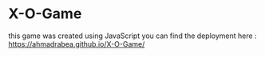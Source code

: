 # X-O-Game
this game was created using JavaScript
you can find the deployment here : https://ahmadrabea.github.io/X-O-Game/
